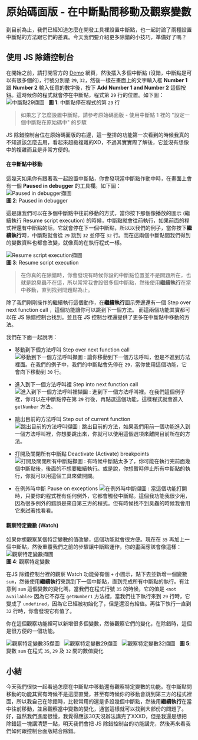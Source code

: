 # 原始碼面版 - 在中斷點間移動及觀察變數
到目前為止，我們已經知道怎麼在開發工具裡設置中斷點，也一起討論了兩種設置中斷點的方法跟它們的差異。今天我們要介紹更多除錯的小技巧，準備好了嗎？

## 使用 JS 除錯控制台
在開始之前，請打開官方的 [Demo](https://googlechrome.github.io/devtools-samples/debug-js/get-started) 網頁，然後插入多個中斷點 (沒錯，中斷點是可以有很多個的)，行號分別是 `29`, `32`，然後一樣在畫面上的文字輸入框 **Number 1** 跟 **Number 2** 輸入任意的數字後，按下 **Add Number 1 and Number 2** 這個按鈕。這時候你的程式就會停在中斷點，程式第 `29` 行的位置。如下圖：  
![中斷點29擷圖](https://www.dropbox.com/s/ttilbn6tlytg8wy/breakpoint-1.jpg?raw=1)  
**圖 1**: 中斷點停在程式的第 `29` 行  

> 如果忘了怎麼設置中斷點，請參考原始碼面版 - 使用中斷點 1 裡的 "設定一個中斷點在原始碼中" 的步驟

JS 除錯控制台位在原始碼面版的右邊，這一整排的功能第一次看到的時候我真的不知道該怎麼去用，看起來超級複雜的XD，不過其實實際了解後，它並沒有想像中的複雜而且是非常方便的。

#### 在中斷點中移動
這幾天如果你有跟著我一起設置中斷點，你會發現當中斷點作動中時，在畫面上會有一個 **Paused in debugger** 的工具欄。如下圖：    
![Paused in debugger擷圖](https://www.dropbox.com/s/6jhiddztcwqfuzx/pause.jpg?raw=1)  
**圖 2**: Paused in debugger

這是讓我們可以在多個中斷點中往前移動的方式，當你按下那個像播放的圖示 (繼續執行 Resume script execution) 的時候，中斷點就會往前執行，如果前面的程式裡還有中斷點的話，它就會停在下一個中斷點，所以以我們的例子，當你按下**繼續執行**時，中斷點就會從 `29` 跳到 `32` 並停在 `32` 行。而在這兩個中斷點間我們得到的變數資料也都會改變，就像真的在執行程式一樣。

![Resume script execution擷圖](https://www.dropbox.com/s/ukiadfzo68b7j9g/breakpoint-32.jpg?raw=1)  
**圖 3**: Resume script execution 

> 在你真的在除錯時，你會發現有時候你設的中斷點位置並不是問題所在，也就是說臭蟲不在這，所以常常我會設很多個中斷點，然後使用**繼續執行**在當中移動，直到找到問題點為止。

除了我們剛剛操作的繼續執行這個動作，在**繼續執行**圖示旁邊還有一個 Step over next function call ，這個功能讓你可以跳到下一個方法。
而這兩個功能其實都可以在 JS 除錯控制台找到。並且在 JS 控制台裡還提供了更多在中斷點中移動的方法。

我們在下面一起說明：

- 移動到下個方法呼叫 Step over next function call ![移動到下一個方法呼叫擷圖](https://www.dropbox.com/s/ukqq295rc0z1zp9/step-next.jpg?raw=1) : 讓你移動到下一個方法呼叫，但是不進到方法裡面。在我們的例子中，我們的中斷點會先停在 `29`，當你使用這個功能，它會向下移動到 `30` 行。

- 進入到下一個方法呼叫裡 Step into next function call ![進入到下一個方法呼叫裡擷圖](https://www.dropbox.com/s/wrl9upc0t0xlmfi/step-into.jpg?raw=1) : 進到下一個方法呼叫裡。在我們這個例子裡，你可以在中斷點停在第 `29` 行後，再點選這個功能，這樣程式就會進入 `getNumber` 方法。

- 跳出目前的方法呼叫 Step out of current function ![跳出目前的方法呼叫擷圖](https://www.dropbox.com/s/mkjwhe9edm1xkfj/step-out.jpg?raw=1) :  跳出目前的方法，如果我們用前一個功能進入到一個方法呼叫裡，你想要跳出來，你就可以使用這個選項來離開目前所在的方法。

- 打開及關閉所有中斷點 Deactivate (Activate) breakpoints ![打開及關閉所有中斷點擷圖](https://www.dropbox.com/s/9salbbswi3hx5mh/toggle-pause.jpg?raw=1) : 有時候中斷點太多了，你可能在執行完前面幾個中斷點後，後面的不想要繼續執行。或是說，你想暫時停止所有中斷點的執行，你就可以用這個工具來做開關。

- 在例外時中斷 Pause on exceptions ![在例外時中斷擷圖](https://www.dropbox.com/s/1jhwvbapri3c85i/exception.jpg?raw=1) : 當這個功能打開時，只要你的程式裡有任何例外，它都會觸發中斷點。這個我功能我很少用，因為很多例外的錯誤是來自第三方的程式。但有時候找不到臭蟲的時候我會用它來試著找看看。

#### 觀察特定變數 (Watch)
如果你想觀察某個特定變數的值改變，這個功能就會很方便。現在在 `35` 再加上一個中斷點，然後重覆我們之前的步驟讓中斷點運作，你的畫面應該會像這樣：  
![觀察特定變數擷圖](https://www.dropbox.com/s/m43ini7lc09w2p3/watch.jpg?raw=1)  
**圖 4**: 觀察特定變數   

在JS 除錯控制台裡的觀察 Watch 功能旁有個 `+` 小圖示，點下去並新增一個變數 `sum`，然後使用**繼續執行**來跳到下一個中斷點，直到完成所有中斷點的執行。有注意到 `sum` 這個變數的變化嗎，當我們在程式行號 `35` 的時候，它的值是 `<not available>` 因為它不存在 `getNumber1` 方法裡，當我們往下執行來到 `29` 行時，它變成了 `undefined`，因為它已經被初始化了，但是還沒有給值。再往下執行一直到 `32` 行時，你會發現它有值了。

你在這個觀察功能裡可以新增很多個變數，然後觀察它們的變化，在除錯時，這個是很方便的一個功能。

![觀察特定變數35擷圖](https://www.dropbox.com/s/pvouwunt2q8o68q/not-avaiable.jpg?raw=1)     
![觀察特定變數29擷圖](https://www.dropbox.com/s/lsnhkd6a45a9a8a/undefined.jpg?raw=1)      
![觀察特定變數32擷圖](https://www.dropbox.com/s/ilc2oycsi3jkvl3/12.jpg?raw=1)      
**圖 5**: 變數 `sum` 在程式 `35`, `29` 及 `32` 間的數值變化



## 小結
今天我們很快一起看過怎麼在中斷點中移動還有觀察特定變數的功能。在中斷點間移動的功能其實有時候不是這麼直覺，甚至有時候你的移動會跳到第三方的程式裡面，所以我自己在除錯時，比較常用的還是多設幾個中斷點，然後用**繼續執行**在當中往前移動，並且觀察當中變數的變化，通當這樣就可以找到大部份的問題了。好，雖然我們進度很慢，我覺得應該30天沒辦法講完了XXXD，但是我還是想把除錯這一塊講清楚一點，明天我們會把 JS 除錯控制台的功能講完，然後再來看我們如何跟控制台面版結合除錯。
